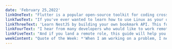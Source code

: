 ```yaml
---
date: 'February 25,2022'
linkOneText: "Flutter is a popular open-source toolkit for coding cross-platform apps. You can then run these apps on Android, iOS, Windows, and Mac. freeCodeCamp uses Flutter to build our own Android app, rather than Android's usual Java code. And I have a lot of friends working at big tech companies who develop using it, too. This in-depth course for beginners will show you how to build your own app and publish it. (37 hour YouTube course): https://www.freecodecamp.org/news/learn-flutter-full-course/"
linkTwoText: "If you've ever wanted to learn how to use Linux as your operating system, this course is for you. It will walk you through the Linux tool ecosystem and help you install it on a computer. You'll gain an understanding of Linux's file structure, package manager, and more. (3 hour YouTube course): https://www.freecodecamp.org/news/learn-the-basics-of-the-linux-operating-system/"
linkThreeText: 'Learn NestJS by building your own bookmark API. This full stack JavaScript course will show you how to build a scalable back-end using NestJS, along with Postgres, Docker, Passport.js, and other popular tools. (4 hour YouTube course): https://www.freecodecamp.org/news/learn-nestjs-by-building-a-crud-api/'
linkFourText: "I hear from many developers who would like to work remotely. Some want to travel the world as a 'digital nomad.' Others just want to spend more of the day with their families. This tutorial will give you some of the pros and cons of working remotely, as well as share some tips for how to uncover remote development opportunities. (25 minute read): https://www.freecodecamp.org/news/remote-work-how-to-find-remote-working-jobs-from-home/"
linkFiveText: "And if you land a remote role, this guide will help you make the most of it. You'll learn techniques for separating work from your personal life — even when those share the same space. (12 minute read): https://www.freecodecamp.org/news/working-from-home-tips-to-stay-productive/"
weekContent: "Quote of the Week: *'When I am working on a problem, I never think about beauty. I think only of how to solve the problem. But when I have finished, if the solution is not beautiful, I know it is wrong.'* — Buckminister Fuller, Architect and Systems Theorist"
---
```

